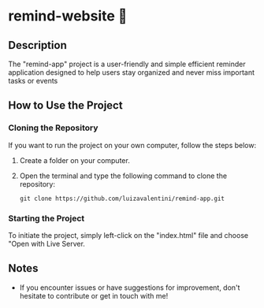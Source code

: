 # remind-website 📘

## Description
The "remind-app" project is a user-friendly and simple efficient reminder application designed to help users stay organized and never miss important tasks or events

## How to Use the Project

### Cloning the Repository
If you want to run the project on your own computer, follow the steps below:

1. Create a folder on your computer.
2. Open the terminal and type the following command to clone the repository:

    ```
   git clone https://github.com/luizavalentini/remind-app.git
   ```

### Starting the Project
To initiate the project, simply left-click on the "index.html" file and choose "Open with Live Server.


## Notes
- If you encounter issues or have suggestions for improvement, don't hesitate to contribute or get in touch with me!
